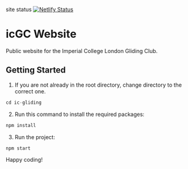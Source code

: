 site status
[![Netlify Status](https://api.netlify.com/api/v1/badges/c1ef4491-f216-4554-9c01-adecf56857c9/deploy-status)](https://app.netlify.com/sites/icgliding/deploys)

# icGC Website
Public website for the Imperial College London Gliding Club.

## Getting Started
1. If you are not already in the root directory, change directory to the correct one. 
```javascript
cd ic-gliding
```

2. Run this command to install the required packages:
```javascript
npm install
```

3. Run the project:
```javascript
npm start
```

Happy coding!
